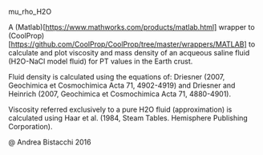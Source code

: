 mu_rho_H2O

A (Matlab)[https://www.mathworks.com/products/matlab.html] wrapper to (CoolProp)[https://github.com/CoolProp/CoolProp/tree/master/wrappers/MATLAB] to calculate and plot viscosity and mass density of an acqueous saline fluid (H2O-NaCl model fluid) for PT values in the Earth crust.

Fluid density is calculated using the equations of: Driesner (2007, Geochimica et Cosmochimica Acta 71, 4902-4919) and Driesner and Heinrich (2007, Geochimica et Cosmochimica Acta 71, 4880-4901).

Viscosity referred exclusively to a pure H2O fluid (approximation) is calculated using Haar et al. (1984, Steam Tables. Hemisphere Publishing Corporation).


@ Andrea Bistacchi 2016
